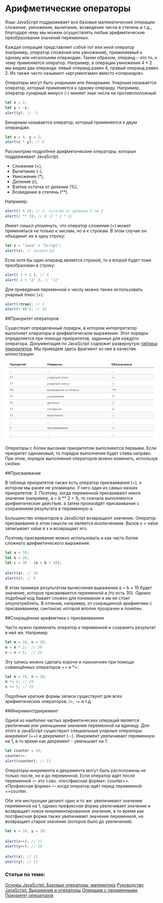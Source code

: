 # Арифметические операторы

Язык JavaScript поддерживает все базовые математические операции: сложение, умножение, вычитание, возведение числа в степень и т.д., благодаря чему мы можем осуществлять любые арифметические преобразования значений переменных.

Каждая операция представляет собой тот или иной оператор (например, оператор сложения или умножения), применяемый к одному или нескольким операндам. Таким образом, операнд – это то, к чему применяется оператор. Например, в операции умножения 4 * 2 мы видим два операнда: левый операнд равен 4, правый операнд равен 2. Их также часто называют «аргументами» вместо «операндов».

Операторы могут быть унарными или бинарными.
Унарным называется оператор, который применяется к одному операнду. Например, оператор «унарный минус» (-) меняет знак числа на противоположный:

```javascript
let x = 2;
let y = -x;
alert(y); // -2
```

Бинарным называется оператор, который применяется к двум операндам:

```javascript
let x = 4, y = 2;
alert(x * y); // 8
```

Рассмотрим подробнее арифметические операторы, которые поддерживает JavaScript.

- Сложение (+),
- Вычитание (-),
- Умножение (*),
- Деление (/),
- Взятие остатка от деления (%),
- Возведение в степень (**).

Например:

```javascript
alert(5 % 2); // 1, остаток от деления 5 на 2
alert(2 ** 3); // 8 (2 * 2 * 2)
```

Имеет смысл упомянуть, что оператор сложения (+) может применяться не только к числам, но и к строкам. В этом случае он объединит их в одну строку:

```javascript
let s = "Java" + "Script";
alert(s); // JavaScript
```

Если хотя бы один операнд является строкой, то и второй будет тоже преобразован в строку:

```javascript
alert( 2 + 2 ); // 4
alert( 2 + '2' ); // "22"
```

Для приведения переменной к числу можно также использовать унарный плюс (+):

```javascript
alert(+true); // 1
alert(+'45'); // 45
```

##Приоритет операторов

Существует определенный порядок, в котором интерпретатор выполняет операторы в арифметическом выражении. Этот порядок определяется при помощи приоритетов, заданных для каждого оператора. Документация по JavaScript содержит развернутую [таблицу приоритетов](https://developer.mozilla.org/ru/docs/Web/JavaScript/Reference/Operators/Operator_Precedence). Мы приведем здесь фрагмент из нее в качестве иллюстрации:

![Фрагмент таблицы приоритетов](priority-table.png)

Операторы с более высоким приоритетом выполняются первыми. Если приоритет одинаковый, то порядок выполнения будет слева направо. При этом, порядок выполнения операторов можно изменить, используя скобки.


##Присваивание

В таблице приоритетов также есть оператор присваивания (=), о котором мы ранее не упоминали. У него один из самых низких приоритетов: 3. Поэтому, когда переменной присваивают некое значение (например, a = b ** 2 + 1), то сначала выполняются арифметические действия, а затем произойдёт присваивание с сохранением результата в переменную a.

Большинство операторов в JavaScript возвращают значение. Оператор присваивания в этом смысле не является исключением.
Вызов x = value записывает value в x и возвращает его.

Поэтому присваивание можно использовать и как часть более сложного арифметического выражения:

```javascript
let a = 10;
let b = 20;
let c = 30 - (a = b + 10);

alert(a); // 30
alert(c); // 0
```

В этом примере результатом вычисления выражения a = b + 10 будет значение, которое присваивается переменной a (то есть 30). 
Однако подобный код бывает сложен для понимания и им не стоит злоупотреблять. В отличие, например, от сокращенной арифметики с присваиванием, синтаксис которой вполне прозрачен и понятен.


##Сокращённая арифметика с присваиванием

Часто нужно применить оператор к переменной и сохранить результат в ней же. Например:

```javascript
let m = 10, n = 20;
m = m * 2;  // 20
n = n + 5;  // 25
```

Эту запись можно сделать короче и лаконичнее при помощи совмещённых операторов += и *=:

```javascript
let m = 10, n = 20;
m *= 2; // 20
n += 5; // 25
```

Подобные краткие формы записи существуют для всех арифметических операторов: /=, -= и т.д.


##Инкремент/декремент

Одной из наиболее частых арифметических операций является увеличение или уменьшение значения переменной на единицу.
Для этого в JavaScript существуют специальные унарные операторы: инкремент (++) и декремент (--). Инкремент увеличивает переменную на 1, в то время как декремент - уменьшает на 1:

```javascript
let counter = 10;
counter++; 
alert(counter); // 11
```

Операторы инкремента и декремента могут быть расположены не только после, но и до переменной. Если оператор идёт после переменной — это т.наз. «постфиксная форма»: counter++. «Префиксная форма» — когда оператор идёт перед переменной: ++counter.

Обе эти инструкции делают одно и то же: увеличивают значение переменной на 1, однако префиксная форма увеличивает значение и возвращает новое инкрементированное значение, в то время как постфиксная форма также увеличивает значение переменной, но возвращает старое значение (которое было до увеличения):

```javascript
let x = 10, y = 10;

alert(x++); // 11
alert(y++); // 10

alert(x); // 11
alert(y); // 11
```

### Статьи по теме:

[Основы JavaScript. Базовые операторы, математика](https://learn.javascript.ru/operators)
[Руководство JavaScript. Выражения и операторы](https://developer.mozilla.org/ru/docs/Web/JavaScript/Guide/Expressions_and_Operators)
[Операции с переменными](https://metanit.com/web/javascript/2.3.php)
[Приоритет операторов](https://developer.mozilla.org/ru/docs/Web/JavaScript/Reference/Operators/Operator_Precedence)